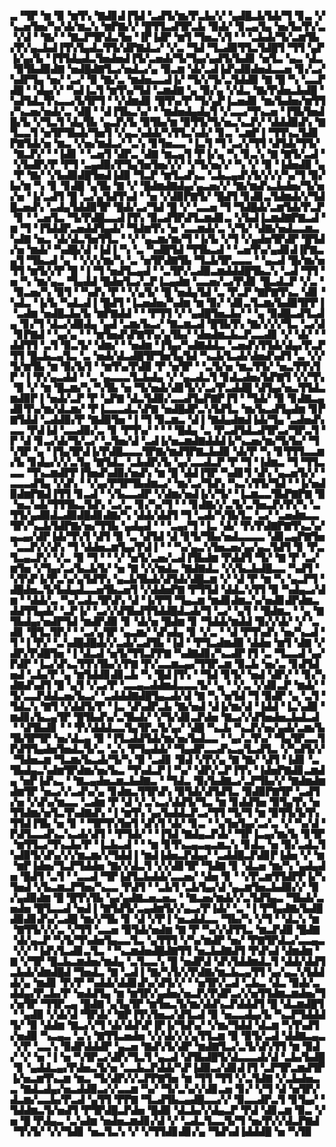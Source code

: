 ▃▝▜▛▝▆▝▉▝▆▜▚▝▇▟▊▟▐▜▟▝▃▟▜▞▆▞▛▃▙▞▞▝▄▟█▃▙▜▟▞▜▝▊▃▝▞▚▃▅▜▅▞▚▞▟▞▆▃▚▝▆▛▇▞▞▝█▜▜▃▟▜▛▃▙▝▉▟▞▝▊▃▄▜▄▝▅▞▙▞▛▞▃▝▞▟▝▝▇▞▝▝▇▃▛▜▛▟▃▜▅▝▐▛▐▟▛▝▆▜▝▜▅▃▚▜▝▝▝▃▙▟▞▜▞▃▆▜▙▞▛▞▄▃▙▟▐▜▚▜▄▟▃▜▜▞▟▛▇▟▃▞▝▞▃▝▜▟▝▜▃▟▉▜▜▃▜▟█▜▝▜▜▝▄▛▐▞▄▞▙▝▐▜▜▟▄▟▃▜▅▟▅▟▐▜▞▃▅▟▞▜▞▜▄▞▄▟▜▞▙▟▊▝▅▜▃▝▄▃▝▟▃▝▉▜▙▟▉▟▇▝▅▟█▟▇▜▃▞▅▟▃▞▄▝▉▃▆▝▟▞▃▟▐▟▚▟▉▟▅▟▃▃▅▝▊▞▃▞▚▟▛▜▄▝▅▞▝▃▞▝▉▝▇▞▃▝▆▟▅▃▃▟▐▞▝▜▞▞▜▞▃▜▟▟▉▝▇▝█▝▚▝▃▃▛▟█▝▝▟▄▞▞▝▚▟▐▃▜▝▆▜▚▞▜▟▝▃▆▟▇▝▄▝▉▞▄▝▞▟▃▝▇▞▛▟▅▃▙▟█▝▚▟▜▟▃▜▚▃▃▞▙▜▛▜▝▝▞▟▆▟▊▝█▜▚▞▛▝▜▞▄▛▐▃▅▟▊▝▆▞▙▟▅▞▆▜▜▞▚▃▅▞▅▟▞▃▝▟█▝▝▟▐▜▙▃▚▞▝▝▆▟▅▟▄▟▄▜▝▞▃▃▞▜▚▃▅▝▐▜▙▜▅▟█▞▙▝▞▜▃▜▝▟▄▜▙▝▄▃▛▞▙▝▉▜▙▞▆▝▉▜▜▞▜▞▅▃▚▃▛▞▝▟▟▟▉▟▚▝▇▜▃▃▜▝▅▜▛▜▙▟▞▜▅▜▝▞▄▃▚▟▟▞▚▜▜▃▚▟▞▝▊▃▝▃▆▛▐▝▜▜▚▃▜▟▊▛▇▜▟▞▅▝▆▃▝▞▅▞▆▟▃▞▝▃▚▝▊▜▅▃▃▝▐▃▜▝▜▝▃▞▞▜▜▝▟▜▟▞▜▜▞▝▇▃▛▞▝▝▐▟▊▝▝▃▅▜▝▟▛▃▝▟▇▝▆▃▄▜▝▛▐▞▄▝▚▝▊▃▚▝▇▝▇▜▞▃▟▝▝▞▙▟▛▞▛▝▛▜▝▃▄▟▉▞▛▜▄▜▅▜▅▞▞▞▝▞▜▞▅▞▞▝▚▝▞▝▉▝▐▟▅▟▉▝▄▝▛▝▇▞▝▞▙▟▉▟█▜▅▟▐▟▉▝▜▃▛▝▆▜▃▟▚▃▝▃▙▃▄▟▚▜▞▞▞▞▚▞▜▝▉▞▙▞▆▝▚▝▊▝▊▟█▝▄▜▙▝▇▝▞▝█▟▆▟▇▟▄▞▄▃▅▞▞▝▇▞▆▟▚▃▙▟▅▞▜▞▅▞▅▝▐▞▃▟▜▝█▝▃▞▄▜▟▜▚▟▝▝▅▝▞▟▉▛▇▜▞▝█▟▜▝▊▟▊▃▜▟▆▟▞▞▜▟█▃▅▟▚▝▃▟▄▜▟▟▉▜▛▝█▟▞▃▞▜▟▝█▝▞▝▃▃▅▝▜▝▜▟█▟▞▃▆▜▟▞▛▃▛▝▊▝▝▃▅▜▃▝▜▞▛▟█▃▃▟▐▜▚▝▉▃▟▜▛▟▜▃▆▟▊▃▝▞▙▟▐▃▆▟▇▛▇▃▟▝▆▝▜▝▐▜▟▟▛▃▅▟▟▜▄▟▞▝▜▟▆▜▚▝▅▝▃▃▆▟▞▃▝▞▜▞▝▟▇▞▅▟▃▃▆▃▚▟▇▝▅▃▝▟▞▟▃▜▅▜▜▃▝▝▞▝▄▃▆▞▆▞▜▝▐▞▙▝▞▜▝▞▄▟▅▜▛▟▛▝█▜▟▞▅▝▆▟▞▝▚▟█▞▟▝▐▟▐▝▚▝▃▝▚▟█▜▟▝▜▜▙▃▟▝▝▃▅▜▚▞▄▟▊▟▐▛▇▃▄▜▝▜▙▃▟▝▄▝▝▞▞▞▆▞▚▝▃▝▅▜▛▟▇▜▙▝▜▃▙▜▛▃▃▃▝▝▄▃▟▝█▞▆▞▅▜▜▝▆▜▞▞▛▝█▝▐▝▜▝▅▟▜▃▄▟▝▝▃▜▛▞▃▟▉▃▆▟▟▟█▜▙▃▚▝▃▟▝▜▜▝▅▝▚▝▆▞▄▃▝▜▄▟▟▝█▟▅▜▃▞▃▛▐▃▄▟▆▝▃▃▅▞▃▞▛▟▊▝█▃▟▃▛▝▞▃▝▝▉▃▅▞▚▝▉▜▝▝▚▟▚▝▛▝▝▞▄▜▞▝█▝▅▟▄▜▟▝▃▝▛▃▛▝▇▛▇▜▚▃▝▟▊▝▚▟▃▝▐▞▙▝▚▟▃▟▐▝█▟▜▝▐▃▅▟▅▞▚▟▆▝▆▝▉▞▝▟▊▃▜▃▆▞▙▟▉▜▛▛▐▝▃▟▆▝▅▟█▃▙▞▙▝▆▛▇▟▟▝▝▝▛▜▜▝▞▝▄▟█▜▅▃▙▞▝▝▄▝▉▟█▃▟▜▃▟▄▝▊▞▜▝▟▃▞▟▉▟▄▝▄▟▝▃▆▞▙▃▞▝▇▃▆▃▟▝█▜▙▜▚▝▇▞▞▞▞▜▃▝▃▞▟▝▊▛▇▟▝▝▄▞▄▝▝▝▆▜▅▟▚▛▇▜▚▞▄▜▙▞▝▟▅▟▆▃▙▃▛▃▃▟▊▝▞▝▟▞▝▝▟▟▜▜▝▃▜▝▉▃▜▞▝▟▆▞▝▝▅▟▆▝▐▜▄▞▚▟▇▟▟▃▝▃▅▟▚▜▜▟▞▟▄▞▛▃▛▜▜▝█▃▙▃▄▜▃▝▃▝▅▟▞▟▃▟█▜▛▜▅▜▄▜▟▝▚▃▙▜▃▟▞▟▅▟▚▟▜▝▃▝▞▞▜▞▆▜▙▝▆▝▉▞▙▜▝▝▆▜▚▞▛▟▉▝▛▝▅▜▛▝▝▃▜▞▅▝▆▃▜▜▞▝▅▃▜▜▚▜▛▝▐▝▛▞▄▃▟▟▝▝▃▝▄▃▃▃▜▃▙▟▄▝▞▝▄▃▟▃▜▝▊▟▃▟▅▞▙▛▇▜▝▞▞▜▚▝▉▝▞▝▆▝█▃▆▞▚▝▚▜▙▝▅▝▜▞▅▟▞▟▊▜▞▞▃▞▛▃▟▟█▝▟▜▄▞▅▃▜▜▟▃▆▟▉▛▐▝▅▟▞▃▛▝▛▝▄▛▇▝▟▃▜▟▉▞▃▃▟▜▄▛▇▛▐▜▝▝▜▟▞▝▉▝▊▟▇▃▄▟▊▜▚▞▆▞▟▃▆▞▝▛▐▃▃▃▟▃▚▛▇▝▅▟█▟▛▃▚▜▟▜▃▝▆▞▙▃▟▜▄▟▆▝▊▛▇▜▟▟▝▃▟▟▉▞▛▝▇▟▉▜▅▝▐▝▜▝▉▃▆▃▝▟▐▝▇▟▄▟▆▟▐▟▞▜▄▝▃▟▅▟▚▃▃▝▛▟▐▟▝▃▃▟▉▞▃▝▊▝▛▜▚▞▝▝▝▝█▟▄▝▃▝▛▃▟▜▟▃▟▜▛▃▞▜▛▃▜▝▛▝▟▝▊▃▞▟▞▜▞▃▞▝▃▜▅▞▟▝▃▟▐▞▅▃▆▟▇▟▟▟▐▞▚▃▅▞▆▞▜▞▙▞▝▜▚▜▛▝▄▝▐▜▄▜▛▟▐▞▛▟█▃▃▃▜▛▇▞▆▟▜▛▇▃▙▟▉▝▟▞▛▝▚▝▊▜▜▜▃▃▆▞▙▝▊▟▄▞▞▞▃▜▄▝▇▜▟▃▝▃▙▟▛▞▙▝▄▞▃▃▟▃▛▝▛▝▜▝▐▟▆▃▝▜▝▜▜▃▃▃▝▜▚▃▆▟▛▛▐▜▅▟▚▟▉▞▅▟▚▝▆▝█▝▟▟▐▜▛▝▚▟▊▜▝▟▚▝▄▃▅▜▞▞▝▃▃▃▟▜▄▝▞▟▚▝▝▞▄▞▛▜▛▜▙▟▆▃▞▝▆▞▃▞▜▟▚▝▚▃▚▜▜▞▜▟▝▝▐▞▅▟▉▟▆▛▇▟▐▜▜▝▊▃▟▝▝▞▙▃▃▟▛▝▞▟▆▞▅▟▐▞▞▜▞▝▐▃▆▃▃▜▙▛▇▛▇▝▉▝▅▃▚▟▞▜▜▜▙▃▜▟▚▝▃▞▃▝▊▞▚▞▜▝▝▝▊▟▇▞▞▃▜▞▃▜▅▃▛▞▛▞▚▝▃▜▜▞▄▟▉▟▃▟▉▟█▟▊▟▇▞▚▝▟▟▞▟▟▜▝▜▝▃▟▞▚▜▙▜▃▝▃▞▝▃▅▟▆▃▃▜▛▞▚▃▙▜▟▛▇▞▅▞▜▜▙▝▄▟▄▟▝▝▝▃▄▞▜▝▐▃▝▟▞▝▛▞▛▟▇▛▇▜▚▃▚▞▄▃▄▞▟▛▐▟▞▜▚▜▝▟▜▝▉▝▃▝▟▜▟▝▟▝▊▜▞▜▙▞▅▟▃▃▃▃▝▟▊▃▄▛▇▜▅▝▃▃▛▞▞▟▚▝▜▝▟▟▅▃▆▜▄▞▛▟▐▝▝▝▚▞▄▃▚▜▅▃▅▞▄▞▄▃▜▟▜▝▊▝▛▃▜▃▄▃▛▞▝▞▃▝▉▝▜▝▝▝▞▝▅▜▞▃▅▞▃▟▐▜▙▟▆▝▛▟▟▜▝▜▞▝▇▝▛▝▃▞▆▜▅▝▞▜▄▞▃▞▙▃▙▜▞▝▅▝▇▝▞▞▆▟▃▝▇▟▇▟▃▝▞▞▙▃▙▟█▃▃▝▚▟▜▝▚▜▚▛▐▞▛▃▚▞▄▜▟▜▚▝▄▃▙▜▙▟▞▟▜▟▞▟█▃▆▝▞▝▟▝▛▝▆▝▚▝▄▃▛▜▝▟█▟▅▃▜▞▙▟▄▟▃▃▅▜▙▃▅▜▝▞▟▟▅▛▇▝▛▜▜▟▝▟▟▃▚▜▜▝▉▝▚▟▄▃▞▟▆▝▝▟▟▞▃▝▚▞▃▟▃▜▛▟▚▝▟▝▐▞▛▜▝▜▄▃▆▝▆▟▊▟▆▃▚▞▅▟▊▟▛▟▆▃▟▟▜▜▄▟▞▝▃▛▐▞▝▃▞▞▟▜▙▟▜▜▟▟█▟▃▟▞▜▝▃▞▝▄▜▝▝█▟▆▃▝▝▄▝▇▜▙▟▄▞▅▟▛▜▟▝▆▟▛▟▉▝▊▝▟▞▅▝█▟▆▝▊▝▜▟▟▞▆▟▟▝▉▞▞▟▞▝▞▝▃▟▊▝█▜▃▜▛▞▝▝▃▞▄▜▛▝▄▃▆▞▝▟▚▟▄▝▊▝▞▃▝▝▟▝▛▜▚▟▚▝▅▞▚▃▟▝▜▝▐▝▛▞▝▃▚▟█▟█▟▞▞▃▟▞▃▟▜▙▝▐▟▝▝▛▜▃▟▆▟▉▝▟▟▅▝▆▜▝▟▇▝▞▟▛▞▛▟█▜▅▝▐▝▟▃▟▝▅▜▞▜▜▃▛▛▇▝▚▟▇▟▊▞▚▃▟▛▐▜▝▃▝▜▃▃▟▝▄▞▛▟▛▝▐▃▞▟▚▃▜▜▚▜▙▞▞▛▇▝▛▞▃▃▆▃▄▞▜▜▛▃▆▝▉▃▙▝▅▞▃▝▊▟▜▟▅▟▝▃▙▞▛▝▄▝▆▜▟▟▊▟▊▃▙▝▚▝█▟▐▜▚▝▝▜▟▝▊▜▞▝▅▟▝▟▛▞▝▝▊▞▚▟▇▟▚▟▜▝█▝▄▜▝▞▃▞▛▝▃▃▄▃▟▟▆▟▃▃▃▜▞▝▄▝▝▞▃▝▞▟▊▃▛▝▆▟▞▝▜▞▃▃▛▟▟▃▅▞▙▃▞▝▃▟▟▟▇▟█▜▄▃▟▞▟▝▇▝▚▝▅▜▟▝▜▝▉▟▛▝▄▝▃▜▝▜▟▃▚▝▇▜▝▞▟▟▜▞▛▝▐▃▝▟▚▟▛▃▙▝▇▞▅▟▝▟▐▞▆▞▟▝▐▟▟▝▐▃▚▟▉▝▆▟▊▞▙▃▄▜▛▝█▜▙▟▚▞▃▜▙▟▞▝▞▜▞▟▊▃▛▟▅▝▇▃▞▞▟▜▅▟▅▃▙▟▃▟▝▝▟▜▙▟▊▝▝▝▛▞▟▟▟▃▃▜▄▜▛▃▜▞▄▞▝▟█▝▚▃▙▝▚▃▛▞▅▞▄▟▞▃▆▞▙▜▙▜▛▜▛▝▅▞▟▃▄▝▉▝▐▜▃▟▟▜▟▞▆▞▅▞▙▟▃▃▝▝▄▞▃▜▚▞▝▜▄▜▛▃▃▜▛▟▜▜▄▟▅▜▅▟▃▜▞▃▝▃▚▝▛▜▄▟▟▞▝▜▄▟▛▃▃▟▚▃▄▜▃▟▜▃▝▞▚▟▜▞▞▝▜▟▅▃▆▝▜▃▆▞▙▃▟▞▜▞▚▝▉▝▃▟▊▝▉▟▝▞▛▞▄▝▇▝▇▞▝▟▜▝▐▟▊▝▃▜▙▟▄▃▚▟▆▜▛▟▆▞▅▞▙▃▝▜▚▟▃▛▐▝▚▞▝▟▛▞▃▛▐▜▚▝▐▟▅▛▇▟▊▃▆▟▄▝▅▛▐▟▚▃▝▝▇▃▄▟▅▃▆▃▙▟▇▃▝▝▜▟▃▝▉▞▙▟▇▃▞▃▛▜▙▞▞▝▇▟▆▟▆▟▆▜▛▝▅▃▞▞▃▟▚▞▄▝▊▟▆▃▜▜▛▟▚▝▉▜▟▞▟▜▟▜▃▝▉▟▉▛▇▜▛▝▃▟▜▞▅▝▞▟▚▞▆▃▃▝▃▟▆▝▛▝▟▝▞▃▚▃▞▟▟▜▞▜▃▝▆▝▊▟▟▜▅▝▉▜▄▜▚▝▅▜▜▟▆▞▅▜▃▜▚▟▇▟▚▝▐▝▆▜▚▝▄▞▙▟▟▃▛▃▞▜▜▝▜▞▜▝▆▝▉▜▜▞▙▜▚▜▜▟▐▜▙▝▅▝▊▝▝▜▛▜▚▜▅▜▝▟▚▜▝▟▞▝▊▃▝▝▄▜▅▜▄▞▃▞▃▝▞▝▚▞▟▝▛▟▜▃▃▟▚▃▚▃▟▞▟▜▝▝▛▜▟▞▝▝▐▜▟▝▇▟▄▃▛▟▞▝▜▛▐▃▄▞▆▞▙▝▊▜▛▝▆▜▜▃▞▜▚▃▙▞▛▝▐▃▙▃▟▝▝▝▆▝▊▜▚▃▄▃▄▃▆▃▚▝▊▟▃▝▅▝▉▞▃▟▃▜▚▟▉▜▞▟▚▞▞▞▆▃▆▞▞▜▟▟▐▝▆▟▐▟▅▃▛▟▄▞▝▃▟▟█▃▛▟▊▛▐▟▅▝▞▝▆▝▆▛▐▟▅▞▜▃▛▜▟▟▅▝▇▞▞▟▃▜▝▞▞▟▊▜▛▝▜▟▇▝▊▝▟▃▅▝▆▞▚▝▄▟▄▟▅▝█▟▜▝▃▜▝▝▃▃▟▝▜▛▐▟▜▃▙▟▟▞▃▃▅▞▝▟▅▝▊▝▝▞▛▃▆▜▜▟▛▛▐▞▚▜▅▟▝▞▙▃▆▃▛▜▅▞▚▃▃▝▛▟▜▝▝▃▙▜▝▃▙▜▄▞▟▝▄▃▆▜▅▃▙▟▉▞▞▝▉▞▄▟▉▟▆▝█▝█▜▚▜▙▝▄▞▄▟▇▃▅▃▅▃▝▝▇▃▅▞▆▟▞▞▃▜▟▜▄▃▝▜▙▟▞▃▅▟▅▝█▜▃▃▟▝▅▟▐▝▇▜▟▜▞▃▄▟▆▜▞▞▄▃▞▛▐▟▞▝▃▝▐▝▛▜▄▟▇▞▙▟█▟▉▟▊▟▚▞▃▟█▝▆▞▞▜▙▝▊▝▟▝▞▛▐▝▅▃▟▟▃▃▝▜▙▞▚▝▞▜▝▝▟▃▚▝▆▝▇▜▜▞▞▞▃▝▞▜▜▝▃▃▅▝▉▜▟▞▅▟▆▝▇▝▛▝▚▞▞▟▜▜▃▝▆▃▛▟▉▝█▟▇▝▟▞▄▃▛▝▚▜▞▜▚▟▅▜▄▃▃▜▃▝▄▜▜▜▝▞▚▞▆▟▛▝▅▞▝▛▇▜▛▟▃▞▃▃▄▃▝▞▞▝▐▟▚▜▃▟▊▃▜▃▝▝▚▃▆▟▅▟█▟▇▜▜▝▅▃▙▟▇▟▜▝▛▟▚▟▝▟▆▟▆▝▇▝▞▜▛▝█▃▙▃▆▟▅▞▆▟▄▝▃▜▃▃▚▝█▝▅▟▛▟▝▟▚▜▟▟▆▟▃▜▝▟▟▞▟▟▜▃▙▟▞▟▆▟█▟▝▜▅▟▃▝▇▝▃▟▐▝▇▞▚▜▞▞▛▟▇▞▆▃▙▃▄▜▜▝▄▞▄▃▚▜▟▟▟▞▄▝▆▟▊▝▛▞▛▝▚▟▟▞▟▟▊▟▚▞▟▜▞▞▝▝▅▜▛▞▃▟▝▃▙▃▝▟▃▝▉▟▞▃▟▟▄▞▛▃▙▞▛▝▅▟▟▜▄▝▆▝▆▜▛▞▄▟▅▞▅▃▛▞▛▟▛▃▞▞▅▜▜▟▆▃▆▟▅▞▜▞▅▜▛▝▜▜▛▃▄▝█▟▇▝▄▜▄▜▛▝▆▜▅▃▜▞▆▞▟▟▚▃▛▟▟▟▜▝█▝▟▃▆▟█▜▝▝▄▟▉▝▞▟▞▟▝▜▛▟▞▝▇▛▐▜▚▜▅▃▞▟▜▃▟▝▉▝▅▃▃▟▄▞▙▝▚▃▛▜▟▟▟▜▞▝▉▝▟▟▆▝▇▃▞▞▜▝▟▞▟▟▚▛▐▛▐▞▜▟▚▞▝▞▆▞▜▟▟▝▟▃▆▝▚▜▚▟▜▞▅▟▉▝▚▃▄▃▝▃▚▝▇▜▜▃▅▟▅▝▞▞▟▞▞▞▄▜▜▃▆▝▉▝▉▜▞▃▟▝▟▟▇▃▄▃▝▞▛▝▃▃▚▝▉▟▛▟▟▟▛▝▄▃▅▝▇▟▚▜▞▟▛▝▆▟▇▜▃▞▃▜▞▟▚▜▜▝▆▝▉▟▞▝▞▝▅▝▐▝▅▝▚▜▛▃▞▟▛▞▜▃▜▝▄▃▟▝▟▜▙▟█▜▞▟▃▃▃▟▞▟▝▃▙▞▙▟█▝▊▝▄▟▟▃▄▞▛▟▅▃▜▞▅▝▃▃▙▃▛▟▟▞▚▛▐▟▉▃▞▟▊▟▐▜▝▃▛▜▛▃▆▟▜▛▐▞▅▃▆▜▚▃▆▝▆▃▝▜▞▟▛▞▞▃▛▛▇▜▅▝▆▝▜▜▝▜▜▝▞▃▜▟▇▝▞▃▙▟▅▃▃▝▇▟▃▟▄▞▅▃▟▟▉▃▞▞▃▃▆▝▚▞▝▜▞▃▚▞▞▟▊▃▅▝▊▞▝▞▜▝▟▝▅▜▛▞▟▃▆▞▃▃▙▞▛▃▟▝▄▜▜▝▛▛▇▝▜▃▟▜▙▃▄▟█▃▃▞▞▝▉▃▃▟▛▃▜▝▊▜▄▞▝▜▟▟▆▃▜▞▅▟▜▝▛▜▛▟█▃▛▟▅▝█▟▉▝▟▃▙▞▞▟▄▃▛▝▛▟▝▟▊▃▆▝▉▃▝▞▅▝█▝▛▟▄▃▝▃▚▟▆▝▅▟▅▃▆▟▊▞▟▝▞▝▃▟▃▜▃▃▜▞▜▝▅▞▛▞▞▟▃▛▇▟▝▜▚▜▞▝▞▞▜▟▊▝▅▃▜▃▚▝▞▝▞▜▜▟▊▟▊▞▄▝▜▟▚▟▐▟▟▟█▝▅▝▚▜▉
